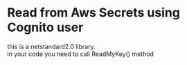 # Read from Aws Secrets using Cognito user
this is a netstandard2.0 library.
<br>
in your code you need to call ReadMyKey() method